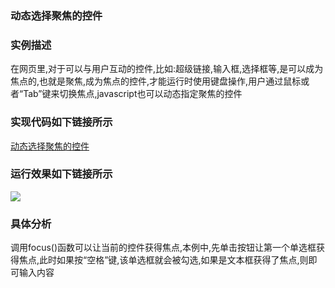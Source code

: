 ### 动态选择聚焦的控件

### 实例描述
在网页里,对于可以与用户互动的控件,比如:超级链接,输入框,选择框等,是可以成为焦点的,也就是聚焦,成为焦点的控件,才能运行时使用键盘操作,用户通过鼠标或者“Tab”键来切换焦点,javascript也可以动态指定聚焦的控件

### 实现代码如下链接所示
[动态选择聚焦的控件](动态选择聚焦的控件.html)
### 运行效果如下链接所示
![](http://i.imgur.com/BR9gEx0.gif) 

### 具体分析
调用focus()函数可以让当前的控件获得焦点,本例中,先单击按钮让第一个单选框获得焦点,此时如果按“空格”键,该单选框就会被勾选,如果是文本框获得了焦点,则即可输入内容